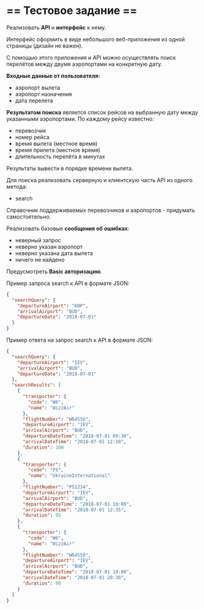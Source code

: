 # == Тестовое задание ==

Реализовать <b>API</b> и <b>интерфейс</b> к нему.

Интерфейс оформить в виде небольшого веб-приложения из одной страницы (дизайн не важен).

С помощью этого приложения и API можно осуществлять поиск перелётов между двумя аэропортами на конкретную дату.

**Входные данные от пользователя:**
- аэропорт вылета
- аэропорт назначения
- дата перелета

**Результатом поиска** является список рейсов на выбранную дату между указанными аэропортами.
По каждому рейсу известно:
- перевозчик
- номер рейса
- время вылета (местное время)
- время прилета (местное время)
- длительность перелёта в минутах

Результаты вывести в порядке времени вылета.

Для поиска реализовать серверную и клиентскую часть API из одного метода:
- search

Справочник поддерживаемых перевозчиков и аэропортов - придумать самостоятельно.

Реализовать базовые **сообщения об ошибках**:
- неверный запрос
- неверно указан аэропорт
- неверно указана дата вылета
- ничего не найдено

Предусмотреть **Basic авторизацию**.


Пример запроса search к API в формате JSON:

```json
{
  "searchQuery": {
    "departureAirport": "KBP",
    "arrivalAirport": "BUD",
    "departureDate": "2018-07-01"
  }
}

```
Пример ответа на запрос search к API в формате JSON:

```json
{
  "searchQuery": {
    "departureAirport": "IEV",
    "arrivalAirport": "BUD",
    "departureDate": "2018-07-01"
  },
  "searchResults": [
    {
      "transporter": {
        "code": "W6",
        "name": "WizzAir"
      },
      "flightNumber": "W64556",
      "departureAirport": "IEV",
      "arrivalAirport": "BUD",
      "departureDateTime": "2018-07-01 09:30",
      "arrivalDateTime": "2018-07-01 12:10",
      "duration": 100
    },
    {
      "transporter": {
        "code": "PS",
        "name": "UkraineInternational"
      },
      "flightNumber": "PS1234",
      "departureAirport": "IEV",
      "arrivalAirport": "BUD",
      "departureDateTime": "2018-07-01 10:00",
      "arrivalDateTime": "2018-07-01 12:35",
      "duration": 95
    },
    {
      "transporter": {
        "code": "W6",
        "name": "WizzAir"
      },
      "flightNumber": "W64558",
      "departureAirport": "IEV",
      "arrivalAirport": "BUD",
      "departureDateTime": "2018-07-01 18:00",
      "arrivalDateTime": "2018-07-01 20:30",
      "duration": 90
    }
  ]
}

```


